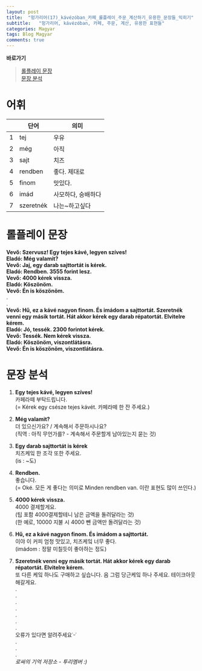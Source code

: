 ```yaml
---
layout: post
title:  "헝가리어(17)_kávézóban_카페_롤플레이_주문_계산하기_유용한_문장들_익히기"
subtitle:   "헝가리어, kávézóban, 카페, 주문, 계산, 유용한 표현들"
categories: Magyar
tags: Blog Magyar   
comments: true
---
```


**바로가기**                     
>[롤플레이 문장](#롤플레이_문장)      
>[문장 분석](#문장_분석)       


# 어휘          

|  | **단어** | **의미** |         
| ------ | ------ | ------ |     
|1|tej|우유|       
|2|még|아직|          
|3|sajt|치즈|          
|4|rendben|좋다. 제대로|        
|5|finom|맛있다.|        
|6|imád|사모하다, 숭배하다|        
|7|szeretnék|나는~하고싶다|      


# 롤플레이 문장          

**Vevő: Szervusz! Egy tejes kávé, legyen szíves!**         
**Eladó: Még valamit?**         
**Vevő: Jaj, egy darab sajttortát is kérek.**         
**Eladó: Rendben. 3555 forint lesz.**         
**Vevő: 4000 kérek vissza.**         
**Eladó: Köszönöm.**         
**Vevő: Én is köszönöm.**         
.          
.          
**Vevő: Hű, ez a kávé nagyon finom. És imádom a sajttortát. Szeretnék venni egy másik tortát. Hát akkor kérek egy darab répatortát. Elvitelre kérem.**         
**Eladó: Jó, tessék. 2300 forintot kérek.**         
**Vevő: Tessék. Nem kérek vissza.**         
**Eladó: Köszönöm, viszontlátásra.**         
**Vevő: Én is köszönöm, viszontlátásra.**         

      
 
# 문장 분석          

1. **Egy tejes kávé, legyen szíves!**       
카페라떼 부탁드립니다.      
(= Kérek egy csésze tejes kávét. 카페라떼 한 잔 주세요.)       
  
2. **Még valamit?**        
더 있으신가요? / 계속해서 주문하시나요?         
(직역 : 아직 무언가를? - 계속해서 주문할게 남아있는지 묻는 것)        

3. **Egy darab sajttortát is kérek**         
치즈케잌 한 조각 또한 주세요.          
(is : ~도)           

4. **Rendben.**        
좋습니다.         
(= Oké. 모든 게 좋다는 의미로 Minden rendben van. 이란 표현도 많이 쓰인다.)            

5. **4000 kérek vissza.**            
4000 결제할게요.         
(팁 포함 4000결제할테니 남은 금액을 돌려달라는 것)             
(한 예로, 10000 지불 시 4000 뺀 금액만 돌려달라는 것)         

6. **Hű, ez a kávé nagyon finom. És imádom a sajttortát.**         
이야 이 커피 엄청 맛있고, 치즈케잌 너무 좋다.          
(imádom : 정말 미칠듯이 좋아하는 정도)         

7. **Szeretnék venni egy másik tortát. Hát akkor kérek egy darab répatortát. Elvitelre kérem.**        
또 다른 케잌 하나도 구매하고 싶습니다. 음 그럼 당근케잌 하나 주세요. 테이크아웃 해갈게요.          
.         
.         
.         
.         
.         
.       
.        
오류가 있다면 알려주세요˙ᵕ˙       
.       
.       
.       
_로싸의 기억 저장소 - 투리멤버 :)_

